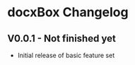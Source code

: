 docxBox Changelog
=================

V0.0.1 - Not finished yet
-------------------------
* Initial release of basic feature set
